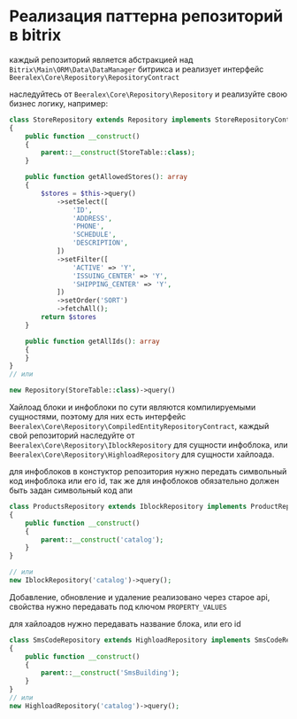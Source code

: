 # Реализация паттерна репозиторий в bitrix

каждый репозиторий является абстракцией над ``` Bitrix\Main\ORM\Data\DataManager ``` битрикса и реализует интерфейс ``` Beeralex\Core\Repository\RepositoryContract ```

наследуйтесь от ``` Beeralex\Core\Repository\Repository ``` и реализуйте свою бизнес логику, например:

```php
class StoreRepository extends Repository implements StoreRepositoryContract
{
    public function __construct()
    {
        parent::__construct(StoreTable::class);
    }

    public function getAllowedStores(): array
    {
        $stores = $this->query()
            ->setSelect([
                'ID',
                'ADDRESS',
                'PHONE',
                'SCHEDULE',
                'DESCRIPTION',
            ])
            ->setFilter([
                'ACTIVE' => 'Y',
                'ISSUING_CENTER' => 'Y',
                'SHIPPING_CENTER' => 'Y',
            ])
            ->setOrder('SORT')
            ->fetchAll();
        return $stores
    }

    public function getAllIds(): array
    {
    }
}
// или

new Repository(StoreTable::class)->query()
```


Хайлоад блоки и инфоблоки по сути являются компилируемыми сущностями, поэтому для них есть интерфейс ``` Beeralex\Core\Repository\CompiledEntityRepositoryContract ```, каждый свой репозиторий наследуйте от ``` Beeralex\Core\Repository\IblockRepository ``` для сущности инфоблока, или ``` Beeralex\Core\Repository\HighloadRepository ``` для сущности хайлоада.

для инфоблоков в констуктор репозитория нужно передать символьный код инфоблока или его id, так же для инфоблоков обязательно должен быть задан символьный код апи

```php
class ProductsRepository extends IblockRepository implements ProductRepositoryContract
{
    public function __construct()
    {
        parent::__construct('catalog');
    }
}

// или
new IblockRepository('catalog')->query();
```

Добавление, обновление и удаление реализовано через старое api, свойства нужно передавать под ключом ``` PROPERTY_VALUES ```

для хайлоадов нужно передавать название блока, или его id

```php
class SmsCodeRepository extends HighloadRepository implements SmsCodeRepositoryContract
{
    public function __construct()
    {
        parent::__construct('SmsBuilding');
    }
}
// или
new HighloadRepository('catalog')->query();
```